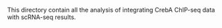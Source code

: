 This directory contain all the analysis of integrating CrebA ChIP-seq data with scRNA-seq results. 
